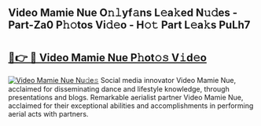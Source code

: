 ## Video Mamie Nue O𝚗𝚕yf𝚊ns L𝚎a𝚔ed N𝚞𝚍es - Part-Za0 P𝚑𝚘tos Vi𝚍𝚎o - H𝚘𝚝 Part L𝚎a𝚔s PuLh7

# <h2><a href="http://kf8b36e.oniu.top/?m=Video+Mamie+Nue">🔗👉 🔴 Video Mamie Nue P𝚑ot𝚘𝚜 V𝚒d𝚎o</a></h2>

[![Video Mamie Nue Nu𝚍e𝚜](https://i.imgur.com/0qMVB7G.gif)](http://kf8b36e.oniu.top/?m=Video+Mamie+Nue)
Social media innovator Video Mamie Nue, acclaimed for disseminating dance and lifestyle knowledge, through presentations and blogs. Remarkable aerialist partner Video Mamie Nue, acclaimed for their exceptional abilities and accomplishments in performing aerial acts with partners.  

